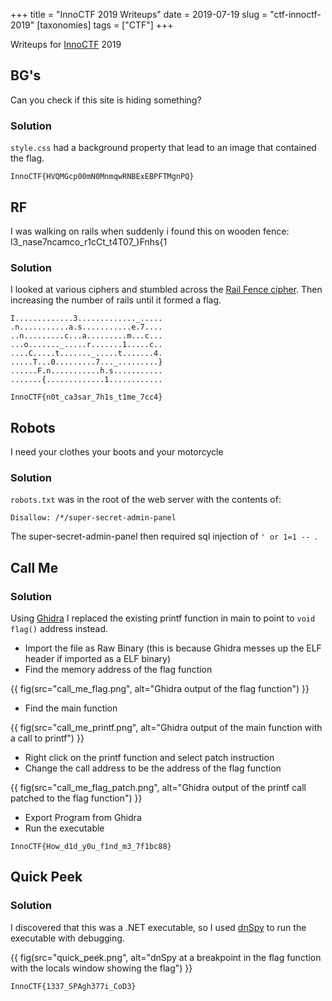 +++
title = "InnoCTF 2019 Writeups"
date = 2019-07-19
slug = "ctf-innoctf-2019"
[taxonomies]
tags = ["CTF"]
+++

Writeups for [InnoCTF](http://innoctf.com/) 2019

<!-- more -->

## BG's

Can you check if this site is hiding something?

### Solution

`style.css` had a background property that lead to an image that contained the flag.

`InnoCTF{HVQMGcp00mN0MnmqwRNBExEBPFTMgnPQ}`

## RF

I was walking on rails when suddenly i found this on wooden fence: I3_nase7ncamco_r1cCt_t4T07_}Fnhs{1

### Solution

I looked at various ciphers and stumbled across the [Rail Fence cipher](https://en.wikipedia.org/wiki/Rail_fence_cipher). Then increasing the number of rails until it formed a flag.

```
I.............3............._.....
.n...........a.s...........e.7....
..n.........c...a.........m...c...
...o......._.....r.......1.....c..
....C.....t......._.....t.......4.
.....T...0.........7..._.........}
......F.n...........h.s...........
.......{.............1............
```

`InnoCTF{n0t_ca3sar_7h1s_t1me_7cc4}`

## Robots

I need your clothes your boots and your motorcycle

### Solution

`robots.txt` was in the root of the web server with the contents of:

```
Disallow: /*/super-secret-admin-panel
```

The super-secret-admin-panel then required sql injection of `' or 1=1 -- `.

## Call Me

### Solution

Using [Ghidra](https://ghidra-sre.org/) I replaced the existing printf function in main to point to `void flag()` address instead.

- Import the file as Raw Binary (this is because Ghidra messes up the ELF header if imported as a ELF binary)
- Find the memory address of the flag function

{{ fig(src="call_me_flag.png", alt="Ghidra output of the flag function") }}

- Find the main function

{{ fig(src="call_me_printf.png", alt="Ghidra output of the main function with a call to printf") }}

- Right click on the printf function and select patch instruction
- Change the call address to be the address of the flag function

{{ fig(src="call_me_flag_patch.png", alt="Ghidra output of the printf call patched to the flag function") }}

- Export Program from Ghidra
- Run the executable

`InnoCTF{How_d1d_y0u_f1nd_m3_7f1bc88}`

## Quick Peek

### Solution

I discovered that this was a .NET executable, so I used [dnSpy](https://github.com/0xd4d/dnSpy) to run the executable with debugging.

{{ fig(src="quick_peek.png", alt="dnSpy at a breakpoint in the flag function with the locals window showing the flag") }}

`InnoCTF{1337_SPAgh377i_CoD3}`
